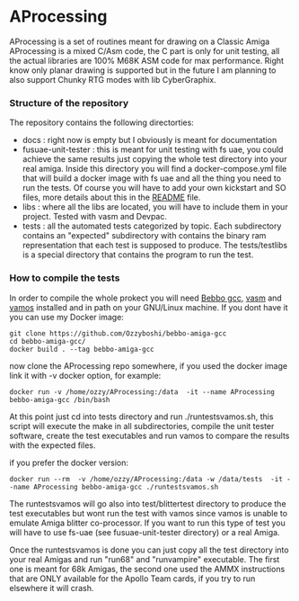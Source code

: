 # AProcessing

AProcessing is a set of routines meant for drawing on a Classic Amiga
AProcessing is a mixed C/Asm code, the C part is only for unit testing, all the actual libraries are 100% M68K ASM code for max performance.
Right know only planar drawing is supported but in the future I am planning to also support Chunky RTG modes with lib CyberGraphix.

### Structure of the repository
The repository contains the following directorties:
- docs : right now is empty but I obviously is meant for documentation
- fusuae-unit-tester : this is meant for unit testing with fs uae, you could achieve the same results just copying the whole test directory into your real amiga. Inside this directory you will find a docker-compose.yml file that will build a docker image with fs uae and all the thing you need to run the tests. Of course you will have to add your own kickstart and SO files, more details about this in the [README](https://github.com/Ozzyboshi/AProcessing/blob/main/fusuae-unit-tester/README.md "README") file.
- libs : where all the libs are located, you will have to include them in your project. Tested with vasm and Devpac.
- tests : all the automated tests categorized by topic. Each subdirectory contains an "expected" subdirectory with contains the binary ram representation that each test is supposed to produce. The tests/testlibs is a special directory that contains the program to run the test.

### How to compile the tests
In order to compile the whole prokect you will need [Bebbo gcc](https://github.com/bebbo/amiga-gcc), [vasm](http://sun.hasenbraten.de/vasm/) and [vamos](https://github.com/cnvogelg/amitools/blob/master/docs/vamos.md) installed and in path on your GNU/Linux machine.
If you dont have it you can use my Docker image:

```
git clone https://github.com/Ozzyboshi/bebbo-amiga-gcc
cd bebbo-amiga-gcc/
docker build . --tag bebbo-amiga-gcc
```

now clone the AProcessing repo somewhere, if you used the docker image link it with -v docker option, for example:
```
docker run -v /home/ozzy/AProcessing:/data  -it --name AProcessing bebbo-amiga-gcc /bin/bash
```
At this point just cd into tests directory and run ./runtestsvamos.sh, this script will execute the make in all subdirectories, compile the unit tester software, create the test executables and run vamos to compare the results with the expected files.

if you prefer the docker version:
```
docker run --rm  -v /home/ozzy/AProcessing:/data -w /data/tests  -it --name AProcessing bebbo-amiga-gcc ./runtestsvamos.sh
```

The runtestsvamos will go also into test/blittertest directory to produce the test executables but wont run the test with vamos since vamos is unable to emulate Amiga blitter co-processor. If you want to run this type of test you will have to use fs-uae (see fusuae-unit-tester directory) or a real Amiga.

Once the runtestsvamos is done you can just copy all the test directory into your real Amigas and run "run68" and "runvampire" executable.
The first one is meant for 68k Amigas, the second one used the AMMX instructions that are ONLY available for the Apollo Team cards, if you try to run elsewhere it will crash.

